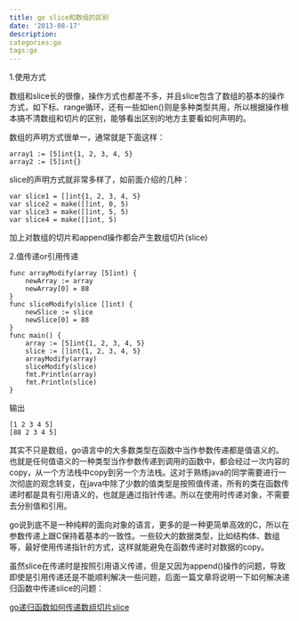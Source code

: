 ```yaml
---
title: go slice和数组的区别
date: '2013-08-17'
description:
categories:go
tags:go
---
```


1.使用方式

数组和slice长的很像，操作方式也都差不多，并且slice包含了数组的基本的操作方式，如下标、range循环，还有一些如len()则是多种类型共用，所以根据操作根本搞不清数组和切片的区别，能够看出区别的地方主要看如何声明的。

数组的声明方式很单一，通常就是下面这样：

```
array1 := [5]int{1, 2, 3, 4, 5}
array2 := [5]int{}
```
slice的声明方式就非常多样了，如前面介绍的几种：

```
var slice1 = []int{1, 2, 3, 4, 5}
var slice2 = make([]int, 0, 5)
var slice3 = make([]int, 5, 5)
var slice4 = make([]int, 5)
```
加上对数组的切片和append操作都会产生数组切片(slice)


2.值传递or引用传递

```
func arrayModify(array [5]int) {
	newArray := array
	newArray[0] = 88
}
func sliceModify(slice []int) {
	newSlice := slice
	newSlice[0] = 88
}
func main() {
	array := [5]int{1, 2, 3, 4, 5}
	slice := []int{1, 2, 3, 4, 5}
	arrayModify(array)
	sliceModify(slice)
	fmt.Println(array)
	fmt.Println(slice)
}
```
输出

```
[1 2 3 4 5]
[88 2 3 4 5]
```

其实不只是数组，go语言中的大多数类型在函数中当作参数传递都是值语义的。也就是任何值语义的一种类型当作参数传递到调用的函数中，都会经过一次内容的copy，从一个方法栈中copy到另一个方法栈。这对于熟练java的同学需要进行一次彻底的观念转变，在java中除了少数的值类型是按照值传递，所有的类在函数传递时都是具有引用语义的，也就是通过指针传递。所以在使用时传递对象，不需要去分别值和引用。

go说到底不是一种纯粹的面向对象的语言，更多的是一种更简单高效的C，所以在参数传递上跟C保持着基本的一致性。一些较大的数据类型，比如结构体、数组等，最好使用传递指针的方式，这样就能避免在函数传递时对数据的copy。

虽然slice在传递时是按照引用语义传递，但是又因为append()操作的问题，导致即使是引用传递还是不能顺利解决一些问题，后面一篇文章将说明一下如何解决递归函数中传递slice的问题：

[go递归函数如何传递数组切片slice](http://geekfun.xicp.net/go/go%E9%80%92%E5%BD%92%E5%87%BD%E6%95%B0%E5%A6%82%E4%BD%95%E4%BC%A0%E9%80%92%E6%95%B0%E7%BB%84%E5%88%87%E7%89%87slice/)

